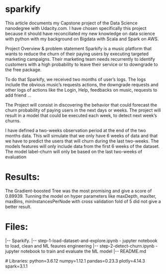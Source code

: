 # sparkify

This article documents my Capstone project of the Data Science nanodegree with Udacity.com. 
I have chosen specifically this project because it should have reconciliated my new knowledge on data science with python with my background on Bigdata with Scala and Spark on AWS.


Project Overview & problem statement
Sparkify is a music platform that wants to reduce the churn of their paying users by executing targeted marketing campaigns. Their marketing team needs recurrently to identify customers with a high probability to leave their service or to downgrade to the free package. 

To do that Sparkify, we received two months of user’s logs. The logs include the obvious music’s requests actions, the downgrade requests and other logs of actions like the Login, Help, feedbacks on music, requests to add friend …   

The Project will consist in discovering the behavior that could forecast the churn probability of paying users in the next days or weeks. The project will result in a model that could be executed each week, to detect next week’s churns.

I have defined a two-weeks observation period at the end of the two months data. This will simulate that we only have 6 weeks of data and that we have to predict the users that will churn during the last two-weeks.
The models features will only include data from the first 6 weeks of the dataset. 
The model label-churn will only be based on the last two-weeks of evaluation


# Results:
The Gradient-boosted Tree was the most promising and give a score of 0.89939.
Tunning the model on hyper parameters like maxDepth, maxIter, maxBins, minInstancesPerNode with cross validation fold of 5 did not give a better result.



# Files:
|-- Sparkify. 
  |-- step-1-load-dataset-and-explore.ipynb - jupyter notebook to load, clean and ML feaures engineering
  |-- step-2-detect-churn.ipynb             - jupyter notebook to train and evaluate the ML model 
  |-- README.md
  
  




# Libraries:
python=3.6.12
numpy=1.12.1
pandas=0.23.3
plotly=4.14.3
spark=3.1.1

